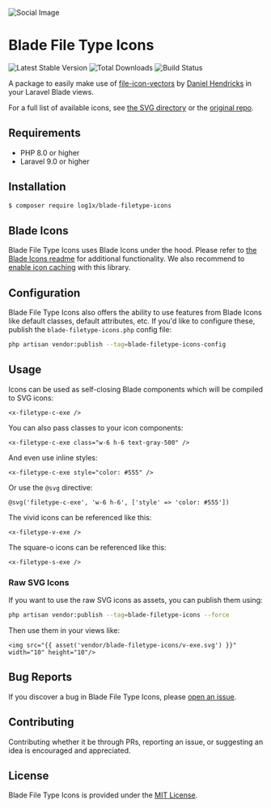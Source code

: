 ![Social Image](https://i.imgur.com/V7BF0ku.png)

# Blade File Type Icons

![Latest Stable Version](https://img.shields.io/packagist/v/log1x/blade-filetype-icons.svg?style=flat-square)
![Total Downloads](https://img.shields.io/packagist/dt/log1x/blade-filetype-icons.svg?style=flat-square)
![Build Status](https://img.shields.io/github/actions/workflow/status/log1x/blade-filetype-icons/main.yml?branch=main&style=flat-square)

A package to easily make use of [file-icon-vectors](https://github.com/dmhendricks/file-icon-vectors) by [Daniel Hendricks](https://github.com/dmhendricks) in your Laravel Blade views.

For a full list of available icons, see [the SVG directory](resources/svg) or the [original repo](https://github.com/dmhendricks/file-icon-vectors/tree/master/dist/icons).

## Requirements

- PHP 8.0 or higher
- Laravel 9.0 or higher

## Installation

```bash
$ composer require log1x/blade-filetype-icons
```

## Blade Icons

Blade File Type Icons uses Blade Icons under the hood. Please refer to [the Blade Icons readme](https://github.com/blade-ui-kit/blade-icons) for additional functionality. We also recommend to [enable icon caching](https://github.com/blade-ui-kit/blade-icons#caching) with this library.

## Configuration

Blade File Type Icons also offers the ability to use features from Blade Icons like default classes, default attributes, etc. If you'd like to configure these, publish the `blade-filetype-icons.php` config file:

```bash
php artisan vendor:publish --tag=blade-filetype-icons-config
```

## Usage

Icons can be used as self-closing Blade components which will be compiled to SVG icons:

```blade
<x-filetype-c-exe />
```

You can also pass classes to your icon components:

```blade
<x-filetype-c-exe class="w-6 h-6 text-gray-500" />
```

And even use inline styles:

```blade
<x-filetype-c-exe style="color: #555" />
```

Or use the `@svg` directive:

```blade
@svg('filetype-c-exe', 'w-6 h-6', ['style' => 'color: #555'])
```

The vivid icons can be referenced like this:

```blade
<x-filetype-v-exe />
```

The square-o icons can be referenced like this:

```blade
<x-filetype-s-exe />
```

### Raw SVG Icons

If you want to use the raw SVG icons as assets, you can publish them using:

```bash
php artisan vendor:publish --tag=blade-filetype-icons --force
```

Then use them in your views like:

```blade
<img src="{{ asset('vendor/blade-filetype-icons/v-exe.svg') }}" width="10" height="10"/>
```

## Bug Reports

If you discover a bug in Blade File Type Icons, please [open an issue](https://github.com/Log1x/blade-filetype-icons/issues).

## Contributing

Contributing whether it be through PRs, reporting an issue, or suggesting an idea is encouraged and appreciated.

## License

Blade File Type Icons is provided under the [MIT License](LICENSE.md).
